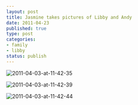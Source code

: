 ```yaml
--- 
layout: post
title: Jasmine takes pictures of Libby and Andy
date: 2011-04-23
published: true
type: post
categories: 
- family
- libby
status: publish
---
```


![2011-04-03-at-11-42-35](http://media.eick.us/2011/04/2011-04-03-at-11-42-35.jpg)

![2011-04-03-at-11-42-39](http://media.eick.us/2011/04/2011-04-03-at-11-42-39.jpg)

![2011-04-03-at-11-42-44](http://media.eick.us/2011/04/2011-04-03-at-11-42-44.jpg)
